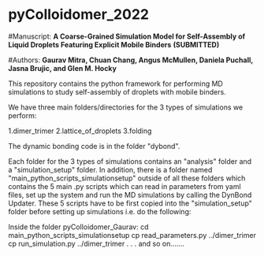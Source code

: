 # pyColloidomer_2022

#Manuscript: **A Coarse-Grained Simulation Model for Self-Assembly of Liquid Droplets Featuring Explicit Mobile Binders**  **(SUBMITTED)**

#Authors: **Gaurav Mitra, Chuan Chang, Angus McMullen, Daniela Puchall, Jasna Brujic, and Glen M. Hocky**


This repository contains the python framework for performing MD simulations to study self-assembly of droplets with mobile binders.

We have three main folders/directories for the 3 types of simulations we perform:

1.dimer_trimer
2.lattice_of_droplets
3.folding

The dynamic bonding code is in the folder "dybond".

Each folder for the 3 types of simulations contains an "analysis" folder and a "simulation_setup" folder. In addition, there is a folder named "main_python_scripts_simulationsetup" outside of all these folders which contains the 5 main .py scripts which can read in parameters from yaml files, set up the system and run the MD simulations by calling the DynBond Updater. These 5 scripts have to be first copied into the "simulation_setup" folder before setting up simulations i.e. do the following:

Inside the folder pyColloidomer_Gaurav:
cd main_python_scripts_simulationsetup
cp read_parameters.py ../dimer_trimer 
cp run_simulation.py ../dimer_trimer 
.
.
. 
and so on.......
